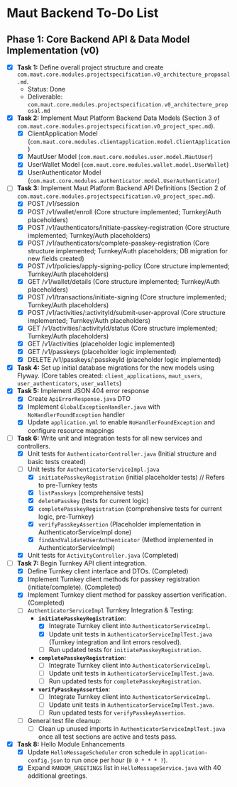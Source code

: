 # Maut Backend To-Do List

## Phase 1: Core Backend API & Data Model Implementation (v0)

- [x] **Task 1:** Define overall project structure and create `com.maut.core.modules.projectspecification.v0_architecture_proposal.md`.
  - Status: Done
  - Deliverable: `com.maut.core.modules.projectspecification.v0_architecture_proposal.md`
- [x] **Task 2:** Implement Maut Platform Backend Data Models (Section 3 of `com.maut.core.modules.projectspecification.v0_project_spec.md`).
  - [x] ClientApplication Model (`com.maut.core.modules.clientapplication.model.ClientApplication`)
  - [x] MautUser Model (`com.maut.core.modules.user.model.MautUser`)
  - [x] UserWallet Model (`com.maut.core.modules.wallet.model.UserWallet`)
  - [x] UserAuthenticator Model (`com.maut.core.modules.authenticator.model.UserAuthenticator`)
- [ ] **Task 3:** Implement Maut Platform Backend API Definitions (Section 2 of `com.maut.core.modules.projectspecification.v0_project_spec.md`).
  - [x] POST /v1/session
  - [x] POST /v1/wallet/enroll (Core structure implemented; Turnkey/Auth placeholders)
  - [x] POST /v1/authenticators/initiate-passkey-registration (Core structure implemented; Turnkey/Auth placeholders)
  - [x] POST /v1/authenticators/complete-passkey-registration (Core structure implemented; Turnkey/Auth placeholders; DB migration for new fields created)
  - [x] POST /v1/policies/apply-signing-policy (Core structure implemented; Turnkey/Auth placeholders)
  - [x] GET /v1/wallet/details (Core structure implemented; Turnkey/Auth placeholders)
  - [x] POST /v1/transactions/initiate-signing (Core structure implemented; Turnkey/Auth placeholders)
  - [x] POST /v1/activities/:activityId/submit-user-approval (Core structure implemented; Turnkey/Auth placeholders)
  - [x] GET /v1/activities/:activityId/status (Core structure implemented; Turnkey/Auth placeholders)
  - [x] GET /v1/activities (placeholder logic implemented)
  - [x] GET /v1/passkeys (placeholder logic implemented)
  - [x] DELETE /v1/passkeys/:passkeyId (placeholder logic implemented)
- [x] **Task 4:** Set up initial database migrations for the new models using Flyway. (Core tables created: `client_applications`, `maut_users`, `user_authenticators`, `user_wallets`)
- [x] **Task 5:** Implement JSON 404 error response
  - [x] Create `ApiErrorResponse.java` DTO
  - [x] Implement `GlobalExceptionHandler.java` with `NoHandlerFoundException` handler
  - [x] Update `application.yml` to enable `NoHandlerFoundException` and configure resource mappings
- [ ] **Task 6:** Write unit and integration tests for all new services and controllers.
    - [x] Unit tests for `AuthenticatorController.java` (Initial structure and basic tests created)
    - [ ] Unit tests for `AuthenticatorServiceImpl.java`
        - [x] `initiatePasskeyRegistration` (initial placeholder tests)  // Refers to pre-Turnkey tests
        - [x] `listPasskeys` (comprehensive tests)
        - [x] `deletePasskey` (tests for current logic)
        - [x] `completePasskeyRegistration` (comprehensive tests for current logic, pre-Turnkey)
        - [x] `verifyPasskeyAssertion` (Placeholder implementation in AuthenticatorServiceImpl done)
        - [x] `findAndValidateUserAuthenticator` (Method implemented in AuthenticatorServiceImpl)
    - [x] Unit tests for `ActivityController.java` (Completed)
- [ ] **Task 7:** Begin Turnkey API client integration.
    - [x] Define Turnkey client interface and DTOs. (Completed)
    - [x] Implement Turnkey client methods for passkey registration (initiate/complete). (Completed)
    - [x] Implement Turnkey client method for passkey assertion verification. (Completed)
    - [ ] `AuthenticatorServiceImpl` Turnkey Integration & Testing:
        - **`initiatePasskeyRegistration`**:
            - [x] Integrate Turnkey client into `AuthenticatorServiceImpl`.
            - [x] Update unit tests in `AuthenticatorServiceImplTest.java` (Turnkey integration and lint errors resolved).
            - [ ] Run updated tests for `initiatePasskeyRegistration`.
        - **`completePasskeyRegistration`**:
            - [ ] Integrate Turnkey client into `AuthenticatorServiceImpl`.
            - [ ] Update unit tests in `AuthenticatorServiceImplTest.java`.
            - [ ] Run updated tests for `completePasskeyRegistration`.
        - **`verifyPasskeyAssertion`**:
            - [ ] Integrate Turnkey client into `AuthenticatorServiceImpl`.
            - [ ] Update unit tests in `AuthenticatorServiceImplTest.java`.
            - [ ] Run updated tests for `verifyPasskeyAssertion`.
    - [ ] General test file cleanup:
        - [ ] Clean up unused imports in `AuthenticatorServiceImplTest.java` once all test sections are active and tests pass.

- [x] **Task 8:** Hello Module Enhancements
  - [x] Update `HelloMessageScheduler` cron schedule in `application-config.json` to run once per hour (`0 0 * * * ?`).
  - [x] Expand `RANDOM_GREETINGS` list in `HelloMessageService.java` with 40 additional greetings.
